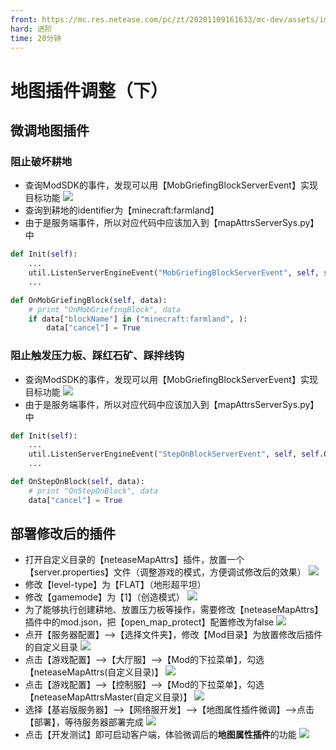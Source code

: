 ```yaml
---
front: https://mc.res.netease.com/pc/zt/20201109161633/mc-dev/assets/img/ditu_19.81564cc2.png
hard: 进阶
time: 20分钟
---
```


# 地图插件调整（下）


## 微调地图插件
### 阻止破坏耕地
* 查询ModSDK的事件，发现可以用【MobGriefingBlockServerEvent】实现目标功能
![](./images/ditu_19.png)
* 查询到耕地的identifier为【minecraft:farmland】
* 由于是服务端事件，所以对应代码中应该加入到【mapAttrsServerSys.py】中
```python
def Init(self):
	...
	util.ListenServerEngineEvent("MobGriefingBlockServerEvent", self, self.OnMobGriefingBlock)
	...

def OnMobGriefingBlock(self, data):
	# print "OnMobGriefingBlock", data
	if data["blockName"] in ("minecraft:farmland", ):
		data["cancel"] = True
```
### 阻止触发压力板、踩红石矿、踩拌线钩
* 查询ModSDK的事件，发现可以用【MobGriefingBlockServerEvent】实现目标功能
![](./images/ditu_20.png)
* 由于是服务端事件，所以对应代码中应该加入到【mapAttrsServerSys.py】中
```python
def Init(self):
	...
	util.ListenServerEngineEvent("StepOnBlockServerEvent", self, self.OnStepOnBlock)
	...

def OnStepOnBlock(self, data):
	# print "OnStepOnBlock", data
	data["cancel"] = True
```

## 部署修改后的插件
* 打开自定义目录的【neteaseMapAttrs】插件，放置一个【server.properties】文件（调整游戏的模式，方便调试修改后的效果）
![](./images/ditu_24.png)
* 修改【level-type】为【FLAT】（地形超平坦）
* 修改【gamemode】为【1】（创造模式）
![](./images/ditu_25.png)
* 为了能够执行创建耕地、放置压力板等操作，需要修改【neteaseMapAttrs】插件中的mod.json，把【open_map_protect】配置修改为false
![](./images/ditu_26.png)
* 点开【服务器配置】-->【选择文件夹】，修改【Mod目录】为放置修改后插件的自定义目录
![](./images/ditu_21.png)
* 点击【游戏配置】-->【大厅服】-->【Mod的下拉菜单】，勾选【neteaseMapAttrs(自定义目录)】
![](./images/ditu_22.png)
* 点击【游戏配置】-->【控制服】-->【Mod的下拉菜单】，勾选【neteaseMapAttrsMaster(自定义目录)】
![](./images/ditu_23.png)
* 选择【基岩版服务器】-->【网络服开发】-->【地图属性插件微调】-->点击【部署】，等待服务器部署完成
![](./images/ditu_12.png)
* 点击【开发测试】即可启动客户端，体验微调后的**地图属性插件**的功能
![](./images/ditu_13.png)
